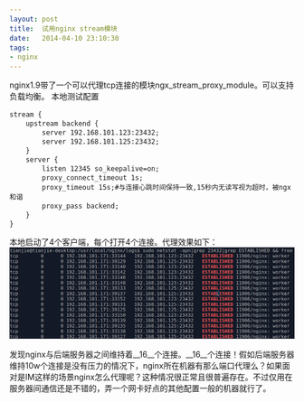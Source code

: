 ```yaml
---
layout: post
title:  试用nginx stream模块
date:   2014-04-10 23:10:30
tags:
- nginx
---
```


nginx1.9带了一个可以代理tcp连接的模块ngx_stream_proxy_module。可以支持负载均衡。
本地测试配置
```
stream {
    upstream backend {
        server 192.168.101.123:23432;
        server 192.168.101.125:23432;
    }
    server {
        listen 12345 so_keepalive=on;
        proxy_connect_timeout 1s;
        proxy_timeout 15s;#与连接心跳时间保持一致,15秒内无读写视为超时，被ngx和谐
        proxy_pass backend;
    }
}
```

本地启动了4个客户端，每个打开4个连接。代理效果如下：
![ngx_stream_test](/assets/article-imgs/nginx-stream-test.png)

发现nginx与后端服务器之间维持着__16__个连接。__16__个连接！假如后端服务器维持10w个连接是没有压力的情况下，nginx所在机器有那么端口代理么？如果面对是IM这样的场景nginx怎么代理呢？这种情况很正常且很普遍存在。不过仅用在服务器间通信还是不错的，弄一个网卡好点的其他配置一般的机器就行了。
